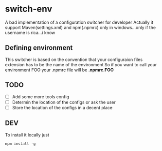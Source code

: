 # switch-env

A bad implementation of a configuration switcher for developer
Actually it support Maven(settings.xml) and npm(.npmrc) only in windows...only if the username is rica...i know

## Defining environment

This switcher is based on the convention that your configuraion files extension has to be the name of the environment
So if you want to call your environment FOO your .npmrc file will be **.npmrc.FOO**

## TODO

- [ ] Add some more tools config
- [ ] Determin the location of the configs or ask the user
- [ ] Store the location of the configs in a decent place

## DEV
To install it locally just
```
npm install -g
```
